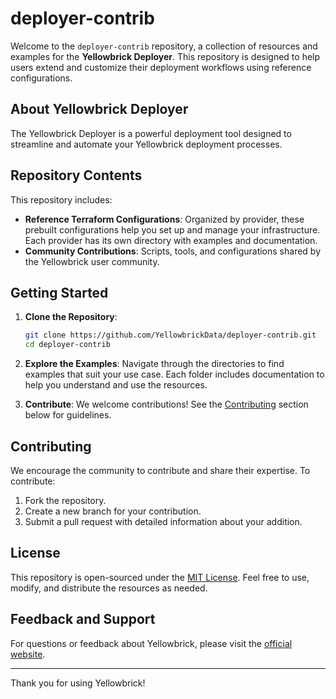 # deployer-contrib

Welcome to the `deployer-contrib` repository, a collection of resources and examples for the **Yellowbrick Deployer**. This repository is designed to help users extend and customize their deployment workflows using reference configurations.

## About Yellowbrick Deployer

The Yellowbrick Deployer is a powerful deployment tool designed to streamline and automate your Yellowbrick deployment processes.

## Repository Contents

This repository includes:

- **Reference Terraform Configurations**: Organized by provider, these prebuilt configurations help you set up and manage your infrastructure. Each provider has its own directory with examples and documentation.
- **Community Contributions**: Scripts, tools, and configurations shared by the Yellowbrick user community.

## Getting Started

1. **Clone the Repository**:
   ```bash
   git clone https://github.com/YellowbrickData/deployer-contrib.git
   cd deployer-contrib
   ```

2. **Explore the Examples**:
   Navigate through the directories to find examples that suit your use case. Each folder includes documentation to help you understand and use the resources.

3. **Contribute**:
   We welcome contributions! See the [Contributing](#contributing) section below for guidelines.

## Contributing

We encourage the community to contribute and share their expertise. To contribute:

1. Fork the repository.
2. Create a new branch for your contribution.
3. Submit a pull request with detailed information about your addition.

## License

This repository is open-sourced under the [MIT License](LICENSE). Feel free to use, modify, and distribute the resources as needed.

## Feedback and Support

For questions or feedback about Yellowbrick, please visit the [official website](https://yellowbrick.com/).

---

Thank you for using Yellowbrick!
